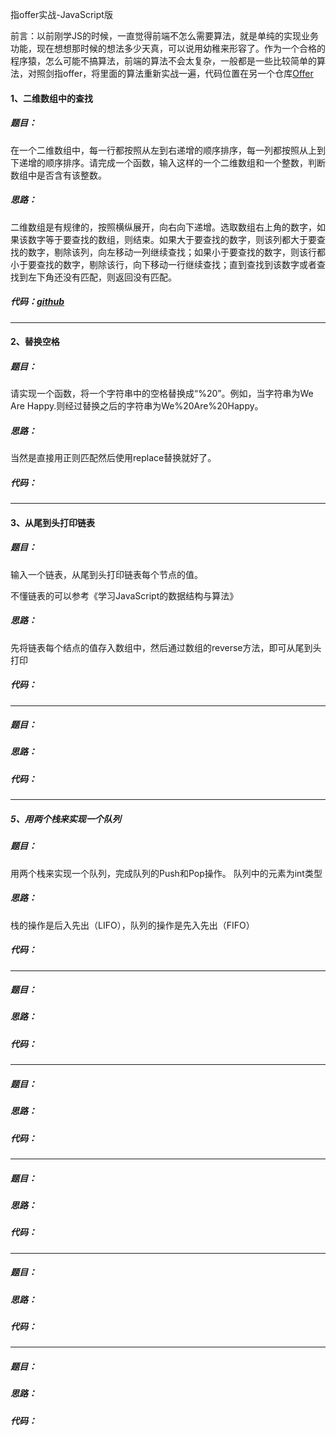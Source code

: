 指offer实战-JavaScript版

前言：以前刚学JS的时候，一直觉得前端不怎么需要算法，就是单纯的实现业务功能，现在想想那时候的想法多少天真，可以说用幼稚来形容了。作为一个合格的程序猿，怎么可能不搞算法，前端的算法不会太复杂，一般都是一些比较简单的算法，对照剑指offer，将里面的算法重新实战一遍，代码位置在另一个仓库[Offer](https://github.com/Xia-Ao/Offer)

#### 1、二维数组中的查找

##### 题目：

在一个二维数组中，每一行都按照从左到右递增的顺序排序，每一列都按照从上到下递增的顺序排序。请完成一个函数，输入这样的一个二维数组和一个整数，判断数组中是否含有该整数。

##### 思路：

二维数组是有规律的，按照横纵展开，向右向下递增。选取数组右上角的数字，如果该数字等于要查找的数组，则结束。如果大于要查找的数字，则该列都大于要查找的数字，剔除该列，向左移动一列继续查找；如果小于要查找的数字，则该行都小于要查找的数字，剔除该行，向下移动一行继续查找；直到查找到该数字或者查找到左下角还没有匹配，则返回没有匹配。

##### 代码：[github](https://github.com/Xia-Ao/Offer/tree/master/offer)

---

#### 2、替换空格

##### 题目：

请实现一个函数，将一个字符串中的空格替换成“%20”。例如，当字符串为We Are Happy.则经过替换之后的字符串为We%20Are%20Happy。

##### 思路：

当然是直接用正则匹配然后使用replace替换就好了。

##### 代码：

---

#### 3、从尾到头打印链表

##### 题目：

输入一个链表，从尾到头打印链表每个节点的值。

不懂链表的可以参考《学习JavaScript的数据结构与算法》

##### 思路：

先将链表每个结点的值存入数组中，然后通过数组的reverse方法，即可从尾到头打印

##### 代码：

---

##### 题目：

##### 思路：

##### 代码：

---

##### 5、用两个栈来实现一个队列

##### 题目：
用两个栈来实现一个队列，完成队列的Push和Pop操作。 队列中的元素为int类型

##### 思路：
栈的操作是后入先出（LIFO），队列的操作是先入先出（FIFO）

##### 代码：

---

##### 题目：

##### 思路：

##### 代码：

---

##### 题目：

##### 思路：

##### 代码：

---

##### 题目：

##### 思路：

##### 代码：

---

##### 题目：

##### 思路：

##### 代码：

---

##### 题目：

##### 思路：

##### 代码：



